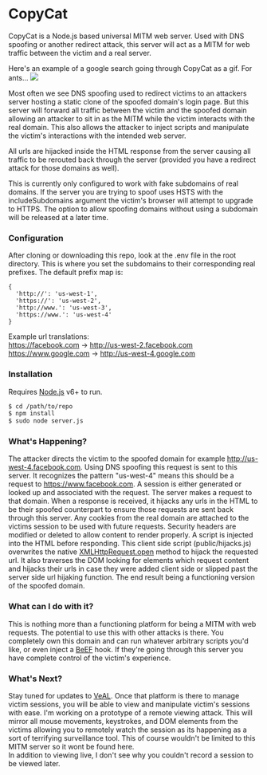 # CopyCat

CopyCat is a Node.js based universal MITM web server. Used with DNS spoofing or another redirect attack, this server will act as a MITM for web traffic between the victim and a real server.

Here's an example of a google search going through CopyCat as a gif. For ants...
![](https://zippy.gfycat.com/ThunderousSoggyGreatargus.gif)

Most often we see DNS spoofing used to redirect victims to an attackers server hosting a static clone of the spoofed domain's login page. But this server will forward all traffic between the victim and the spoofed domain allowing an attacker to sit in as the MITM while the victim interacts with the real domain. This also allows the attacker to inject scripts and manipulate the victim's interactions with the intended web server.

All urls are hijacked inside the HTML response from the server causing all traffic to be rerouted back through the server (provided you have a redirect attack for those domains as well).

This is currently only configured to work with fake subdomains of real domains. If the server you are trying to spoof uses HSTS with the includeSubdomains argument the victim's browser will attempt to upgrade to HTTPS. The option to allow spoofing domains without using a subdomain will be released at a later time.

### Configuration

After cloning or downloading this repo, look at the .env file in the root directory. This is where you set the subdomains to their corresponding real prefixes. The default prefix map is:

```
{
  'http://': 'us-west-1',
  'https://': 'us-west-2',
  'http://www.': 'us-west-3',
  'https://www.': 'us-west-4'
}
```
Example url translations:  
https://facebook.com -> http://us-west-2.facebook.com  
https://www.google.com -> http://us-west-4.google.com  


### Installation

Requires [Node.js](https://nodejs.org/) v6+ to run.

```sh
$ cd /path/to/repo
$ npm install
$ sudo node server.js
```

### What's Happening?
The attacker directs the victim to the spoofed domain for example http://us-west-4.facebook.com. Using DNS spoofing this request is sent to this server. It recognizes the pattern "us-west-4" means this should be a request to https://www.facebook.com. A session is either generated or looked up and associated with the request. The server makes a request to that domain. When a response is received, it hijacks any urls in the HTML to be their spoofed counterpart to ensure those requests are sent back through this server. Any cookies from the real domain are attached to the victims session to be used with future requests. Security headers are modified or deleted to allow content to render properly. A script is injected into the HTML before responding. This client side script (public/hijacks.js) overwrites the native [XMLHttpRequest.open](https://developer.mozilla.org/en-US/docs/Web/API/XMLHttpRequest/open) method to hijack the requested url. It also traverses the DOM looking for elements which request content and hijacks their urls in case they were added client side or slipped past the server side url hijaking function. The end result being a functioning version of the spoofed domain.

### What can I do with it?
This is nothing more than a functioning platform for being a MITM with web requests. The potential to use this with other attacks is there. You completely own this domain and can run whatever arbitrary scripts you'd like, or even inject a [BeEF](http://beefproject.com/) hook. If they're going through this server you have complete control of the victim's experience.

### What's Next?
Stay tuned for updates to [VeAL](https://github.com/compewter/veal). Once that platform is there to manage victim sessions, you will be able to view and manipulate victim's sessions with ease.
I'm working on a prototype of a remote viewing attack. This will mirror all mouse movements, keystrokes, and DOM elements from the victims allowing you to remotely watch the session as its happening as a sort of terrifying surveillance tool. This of course wouldn't be limited to this MITM server so it wont be found here.  
In addition to viewing live, I don't see why you couldn't record a session to be viewed later.
